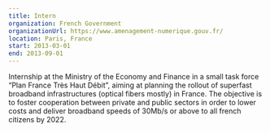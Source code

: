 ```yaml
---
title: Intern
organization: French Government
organizationUrl: https://www.amenagement-numerique.gouv.fr/
location: Paris, France
start: 2013-03-01
end: 2013-09-01
---
```


Internship at the Ministry of the Economy and Finance in a small task force “Plan France Très Haut Débit”, aiming at planning the rollout of superfast broadband infrastructures (optical fibers mostly) in France. The objective is to foster cooperation between private and public sectors in order to lower costs and deliver broadband speeds of 30Mb/s or above to all french citizens by 2022.
